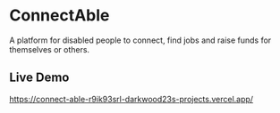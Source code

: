 # ConnectAble
A platform for disabled people to connect, find jobs and raise funds for themselves or others.

## Live Demo
https://connect-able-r9ik93srl-darkwood23s-projects.vercel.app/